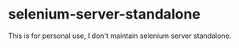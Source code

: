 # selenium-server-standalone
This is for personal use, I don't maintain selenium server standalone.
